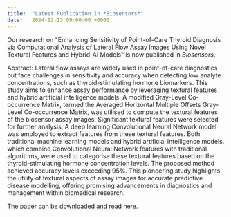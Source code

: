 ```yaml
---
title:  "Latest Publication in *Biosensors*"
date:   2024-12-13 09:00:00 +0000
---
```


Our research on "Enhancing Sensitivity of Point-of-Care Thyroid Diagnosis via Computational Analysis of Lateral Flow Assay Images Using Novel Textural Features and Hybrid-AI Models" is now published in *Biosensors*.

Abstract: Lateral flow assays are widely used in point-of-care diagnostics but face challenges in sensitivity and accuracy when detecting low analyte concentrations, such as thyroid-stimulating hormone biomarkers. This study aims to enhance assay performance by leveraging textural features and hybrid artificial intelligence models. A modified Gray-Level Co-occurrence Matrix, termed the Averaged Horizontal Multiple Offsets Gray-Level Co-occurrence Matrix, was utilised to compute the textural features of the biosensor assay images. Significant textural features were selected for further analysis. A deep learning Convolutional Neural Network model was employed to extract features from these textural features. Both traditional machine learning models and hybrid artificial intelligence models, which combine Convolutional Neural Network features with traditional algorithms, were used to categorise these textural features based on the thyroid-stimulating hormone concentration levels. The proposed method achieved accuracy levels exceeding 95%. This pioneering study highlights the utility of textural aspects of assay images for accurate predictive disease modelling, offering promising advancements in diagnostics and management within biomedical research.


The paper can be downloaded and read [here](https://doi.org/10.3390/bios14120611).
